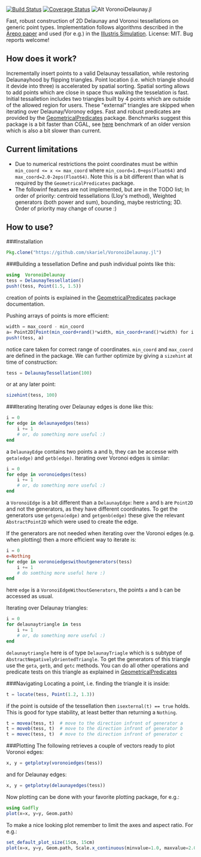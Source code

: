 [![Build Status](https://travis-ci.org/skariel/VoronoiDelaunay.jl.svg?branch=master)](https://travis-ci.org/skariel/VoronoiDelaunay.jl)
[![Coverage Status](https://img.shields.io/coveralls/skariel/VoronoiDelaunay.jl.svg)](https://coveralls.io/r/skariel/VoronoiDelaunay.jl)
![Alt VoronoiDelaunay.jl](http://i.imgur.com/lh8VLZ5.png5 "VoronoiDelaunay.jl")

Fast, robust construction of 2D Delaunay and Voronoi tessellations on generic point types.
Implementation follows algorithms described in the [Arepo paper](http://arxiv.org/abs/0901.4107)
and used (for e.g.) in the [Illustris Simulation](http://www.illustris-project.org/). License: MIT. Bug reports welcome!

How does it work?
--------------------
Incrementally insert points to a valid Delaunay tessallation, while restoring Delaunayhood by flipping triangles.
Point location (i.e. which triangle should it devide into three) is accelerated by spatial sorting.
Spatial sorting allows to add points which are close in space thus walking the tesselation is fast.
Initial tessalletion includes two triangles built by 4 points which are outside of the allowed region for users.
These "external" triangles are skipped when iterating over Delaunay/Voronoy edges. Fast and robust predicates are
provided by the [GeometricalPredicates](https://github.com/skariel/GeometricalPredicates.jl) package. Benchmarks suggest this package is a bit faster than CGAL, see [here](https://gist.github.com/skariel/3d2018f9341a058e00fc) benchmark of an older version which is also a bit slower than current.

Current limitations
--------------------
* Due to numerical restrictions the point coordinates must be within `min_coord <= x <= max_coord` where `min_coord=1.0+eps(Float64)` and `max_coord=2.0-2eps(Float64)`. Note this is a bit different than what is required by the  `GeometricalPredicates` package.
* The followinf features are not implemented, but are in the TODO list; In order of priority: centroid tessellations (Lloy's method), Weighted generators (both power and sum), bounding, maybe restricting; 3D. Order of priority may change of course :)

How to use?
--------------
###Installation
```Julia
Pkg.clone("https://github.com/skariel/VoronoiDelaunay.jl")
```

###Building a tessellation
Define and push individual points like this:
```Julia
using  VoronoiDelaunay
tess = DelaunayTessellation()
push!(tess, Point(1.5, 1.5))
```
creation of points is explained in the [GeometricalPredicates](https://github.com/skariel/GeometricalPredicates.jl) package documentation.

Pushing arrays of points is more efficient:
```Julia
width = max_coord - min_coord
a= Point2D[Point(min_coord+rand()*width, min_coord+rand()*width) for i in 1:100]
push!(tess, a)
```
notice care taken for correct range of coordinates. `min_coord` and `max_coord` are defined in the package. We can further optimize by giving a `sizehint` at time of construction:
```Julia
tess = DelaunayTessellation(100)
```
or at any later point:
```Julia
sizehint(tess, 100)
```
###Iterating
Iterating over Delaunay edges is done like this:
```Julia
i = 0
for edge in delaunayedges(tess)
    i += 1
    # or, do something more useful :)
end
```
a `DelaunayEdge` contains two points a and b, they can be accesse with `geta(edge)` and `getb(edge)`.
Iterating over Voronoi edges is similar:
```Julia
i = 0
for edge in voronoiedges(tess)
    i += 1
    # or, do something more useful :)
end
```
a `VoronoiEdge` is a bit different than a `DelaunayEdge`: here `a` and `b` are `Point2D` and not the generators, as they have different coordinates. To get the generators use `getgena(edge)` and `getgenb(edge)` these give the relevant `AbstractPoint2D` which were used to create the edge.

If the generators are not needed when iterating over the Voronoi edges (e.g. when plotting) then a more efficient way to iterate is:
```Julia
i = 0
e=Nothing
for edge in voronoiedgeswithoutgenerators(tess)
    i += 1
    # do somthing more useful here :)
end
```
here `edge` is a `VoronoiEdgeWithoutGenerators`, the points `a` and `b` can be accessed as usual.

Iterating over Delaunay triangles:
```Julia
i = 0
for delaunaytriangle in tess
    i += 1
    # or, do something more useful :)
end
```
`delaunaytriangle` here is of type `DelaunayTriagle` which is s subtype of `AbstractNegativelyOrientedTriangle`. To get the generators of this triangle use the `geta`, `getb`, and `getc` methods. You can do all other operations and predicate tests on this triangle as explained in [GeometricalPredicates](https://github.com/skariel/GeometricalPredicates.jl)

###Navigating
Locating a point, i.e. finding the triangle it is inside:
```Julia
t = locate(tess, Point(1.2, 1.3))
```
if the point is outside of the tessellation then `isexternal(t) == true` holds. This is good for type stability, at least better than returning a `Nothing`.
```Julia
t = movea(tess, t)  # move to the direction infront of generator a
t = moveb(tess, t)  # move to the direction infront of generator b
t = movec(tess, t)  # move to the direction infront of generator c
```

###Plotting
The following retrieves a couple of vectors ready to plot Voronoi edges:
```Julia
x, y = getplotxy(voronoiedges(tess))
```
and for Delaunay edges:
```Julia
x, y = getplotxy(delaunayedges(tess))
```
Now plotting can be done with your favorite plotting package, for e.g.:
```Julia
using Gadfly
plot(x=x, y=y, Geom.path)
```
To make a nice looking plot remember to limit the axes and aspect ratio. For e.g.:
```Julia
set_default_plot_size(15cm, 15cm)
plot(x=x, y=y, Geom.path, Scale.x_continuous(minvalue=1.0, maxvalue=2.0), Scale.y_continuous(minvalue=1.0, maxvalue=2.0))
```
